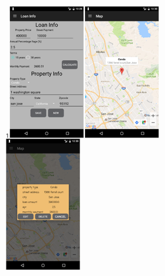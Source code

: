 1
<img src="/MortgageCalculator/screenshots/main.png" width="200">
<img src="/MortgageCalculator/screenshots/map.png" width="200">
<img src="/MortgageCalculator/screenshots/detail.png" width="200">
